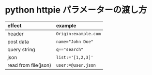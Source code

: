# python httpie パラメーターの渡し方

|effect|example|
|:--|:--|
|header|`Origin:example.com`|
|post data|`name="John Doe"`|
|query string|`q=="search"`|
|json|`list:='[1,2,3]'`|
|read from file(json)|`user:=@user.json`|
